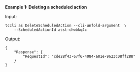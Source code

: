 **Example 1: Deleting a scheduled action**



Input: 

```
tccli as DeleteScheduledAction --cli-unfold-argument  \
    --ScheduledActionId asst-chwbkq4c
```

Output: 
```
{
    "Response": {
        "RequestId": "cde28f43-67f6-4084-a01e-9623c08ff288"
    }
}
```

